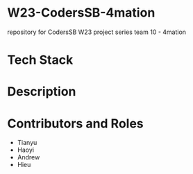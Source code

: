 # W23-CodersSB-4mation
repository for CodersSB W23 project series team 10 - 4mation

# Tech Stack

# Description

# Contributors and Roles
- Tianyu
- Haoyi
- Andrew
- Hieu

